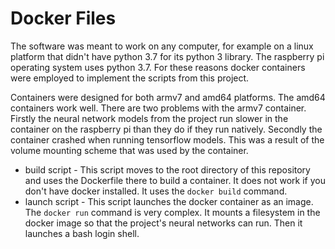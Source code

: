 # Docker Files

The software was meant to work on any computer, for  example on a linux platform that didn't have python 3.7 for its python 3 library.
The raspberry pi operating system uses python 3.7.
For these reasons docker containers were employed to implement the scripts from this project.

Containers were designed for both armv7 and amd64 platforms.
The amd64 containers work well.
There are two problems with the armv7 container.
Firstly the neural network models from the project run slower in the container on the raspberry pi than they do if they run natively.
Secondly the container crashed when running tensorflow models.
This was a result of the volume mounting scheme that was used by the container.

* build script - This script moves to the root directory of this repository and uses the Dockerfile there to build a container. It does not work if you don't have docker installed. It uses the `docker build` command.
* launch script - This script launches the docker container as an image. The `docker run` command is very complex. It mounts a filesystem in the docker image so that the project's neural networks can run. Then it launches a bash login shell.
